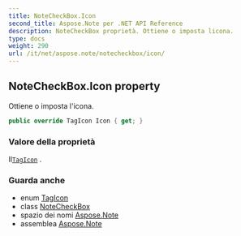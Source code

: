```yaml
---
title: NoteCheckBox.Icon
second_title: Aspose.Note per .NET API Reference
description: NoteCheckBox proprietà. Ottiene o imposta licona.
type: docs
weight: 290
url: /it/net/aspose.note/notecheckbox/icon/
---
```

## NoteCheckBox.Icon property

Ottiene o imposta l'icona.

```csharp
public override TagIcon Icon { get; }
```

### Valore della proprietà

Il[`TagIcon`](../../tagicon/) .

### Guarda anche

* enum [TagIcon](../../tagicon/)
* class [NoteCheckBox](../)
* spazio dei nomi [Aspose.Note](../../notecheckbox/)
* assemblea [Aspose.Note](../../../)


